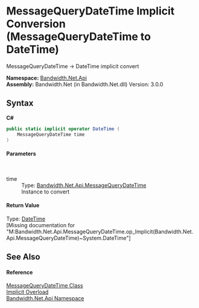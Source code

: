 ﻿# MessageQueryDateTime&nbsp;Implicit Conversion (MessageQueryDateTime to DateTime)
 

MessageQueryDateTime -> DateTime implicit convert

**Namespace:**&nbsp;<a href ="N_Bandwidth_Net_Api.md">Bandwidth.Net.Api</a><br />**Assembly:**&nbsp;Bandwidth.Net (in Bandwidth.Net.dll) Version: 3.0.0

## Syntax

**C#**<br />
``` C#
public static implicit operator DateTime (
	MessageQueryDateTime time
)
```


#### Parameters
&nbsp;<dl><dt>time</dt><dd>Type: <a href ="T_Bandwidth_Net_Api_MessageQueryDateTime.md">Bandwidth.Net.Api.MessageQueryDateTime</a><br />Instance to convert</dd></dl>

#### Return Value
Type: <a href="http://msdn2.microsoft.com/en-us/library/03ybds8y" target="_blank">DateTime</a><br />\[Missing <returns> documentation for "M:Bandwidth.Net.Api.MessageQueryDateTime.op_Implicit(Bandwidth.Net.Api.MessageQueryDateTime)~System.DateTime"\]

## See Also


#### Reference
<a href ="T_Bandwidth_Net_Api_MessageQueryDateTime.md">MessageQueryDateTime Class</a><br /><a href ="Overload_Bandwidth_Net_Api_MessageQueryDateTime_op_Implicit.md">Implicit Overload</a><br /><a href ="N_Bandwidth_Net_Api.md">Bandwidth.Net.Api Namespace</a><br />